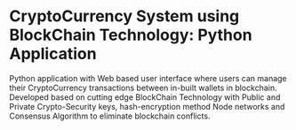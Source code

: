 # CryptoCurrency System using BlockChain Technology: Python Application
Python application with Web based user interface where users can manage their CryptoCurrency transactions between in-built wallets in blockchain. Developed based on cutting edge BlockChain Technology with Public and Private Crypto-Security keys, hash-encryption method Node networks and Consensus Algorithm to eliminate blockchain conflicts.
